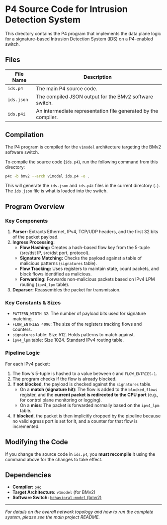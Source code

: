 # P4 Source Code for Intrusion Detection System

This directory contains the P4 program that implements the data plane logic for a signature-based Intrusion Detection System (IDS) on a P4-enabled switch.

## Files

| File Name | Description |
|-----------|-------------|
| `ids.p4` | The main P4 source code. |
| `ids.json` | The compiled JSON output for the BMv2 software switch. |
| `ids.p4i` | An intermediate representation file generated by the compiler. |

## Compilation

The P4 program is compiled for the `v1model` architecture targeting the BMv2 software switch.

To compile the source code (`ids.p4`), run the following command from this directory:

```bash
p4c -b bmv2 --arch v1model ids.p4 -o .
```
This will generate the `ids.json` and `ids.p4i` files in the current directory (`.`). The `ids.json` file is what is loaded into the switch.

## Program Overview

### Key Components

1.  **Parser:** Extracts Ethernet, IPv4, TCP/UDP headers, and the first 32 bits of the packet payload.
2.  **Ingress Processing:**
    *   **Flow Hashing:** Creates a hash-based flow key from the 5-tuple (src/dst IP, src/dst port, protocol).
    *   **Signature Matching:** Checks the payload against a table of malicious patterns (`signatures` table).
    *   **Flow Tracking:** Uses registers to maintain state, count packets, and block flows identified as malicious.
    *   **Forwarding:** Forwards non-malicious packets based on IPv4 LPM routing (`ipv4_lpm` table).
3.  **Deparser:** Reassembles the packet for transmission.

### Key Constants & Sizes

*   `PATTERN_WIDTH 32`: The number of payload bits used for signature matching.
*   `FLOW_ENTRIES 4096`: The size of the registers tracking flows and counters.
*   `signatures` table: Size 512. Holds patterns to match against.
*   `ipv4_lpm` table: Size 1024. Standard IPv4 routing table.

### Pipeline Logic

For each IPv4 packet:
1.  The flow's 5-tuple is hashed to a value between `0` and `FLOW_ENTRIES-1`.
2.  The program checks if the flow is already blocked.
3.  If **not blocked**, the payload is checked against the `signatures` table.
    *   On a **match (signature hit)**: The flow is added to the `blocked_flows` register, and the **current packet is redirected to the CPU port** (e.g., for control plane monitoring or logging).
    *   On a **miss**: The packet is forwarded normally based on the `ipv4_lpm` table.
4.  If **blocked**, the packet is then implicitly dropped by the pipeline because no valid egress port is set for it, and a counter for that flow is incremented.

## Modifying the Code

If you change the source code in `ids.p4`, you **must recompile** it using the command above for the changes to take effect.

## Dependencies

*   **Compiler:** [`p4c`](https://github.com/p4lang/p4c)
*   **Target Architecture:** `v1model` (for BMv2)
*   **Software Switch:** [`behavioral-model` (bmv2)](https://github.com/p4lang/behavioral-model)

---

*For details on the overall network topology and how to run the complete system, please see the main project README.*
